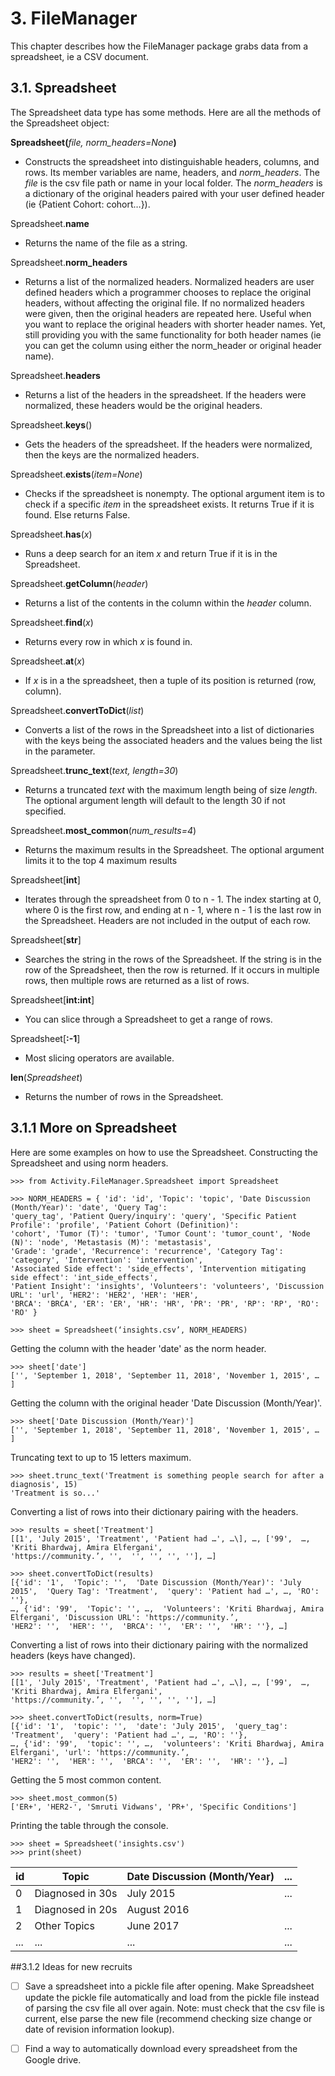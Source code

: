 
# 3. FileManager

This chapter describes how the FileManager package grabs data from a spreadsheet, ie a CSV document.

## 3.1. Spreadsheet

The Spreadsheet data type has some methods. Here are all the methods of the Spreadsheet object:

**Spreadsheet(**_file, norm\_headers=None_**)**

* Constructs the spreadsheet into distinguishable headers, columns, and rows. Its member variables are name, headers, 
and _norm\_headers_. The _file_ is the csv file path or name in your local folder. The _norm\_headers_ is a dictionary 
of the original headers paired with your user defined header (ie {Patient Cohort: cohort…}).

Spreadsheet.**name**

* Returns the name of the file as a string.

Spreadsheet.**norm\_headers**

* Returns a list of the normalized headers. Normalized headers are user defined headers which a programmer chooses to 
replace the original headers, without affecting the original file. If no normalized headers were given, then the 
original headers are repeated here. Useful when you want to replace the original headers with shorter header names. 
Yet, still providing you with the same functionality for both header names (ie you can get the column using either the 
norm\_header or original header name).

Spreadsheet.**headers**

* Returns a list of the headers in the spreadsheet. If the headers were normalized, these headers would be the original 
headers.

Spreadsheet.**keys**()

* Gets the headers of the spreadsheet. If the headers were normalized, then the keys are the normalized headers.

Spreadsheet.**exists**(_item=None_)

* Checks if the spreadsheet is nonempty. The optional argument item is to check if a specific _item_ in the spreadsheet 
exists. It returns True if it is found. Else returns False.

Spreadsheet.**has**(_x_)

* Runs a deep search for an item _x_ and return True if it is in the Spreadsheet.

Spreadsheet.**getColumn**(_header_)

* Returns a list of the contents in the column within the _header_ column.

Spreadsheet.**find**(_x_)

* Returns every row in which _x_ is found in.

Spreadsheet.**at**(_x_)

* If _x_ is in a the spreadsheet, then a tuple of its position is returned (row, column). 

Spreadsheet.**convertToDict**(_list_)

* Converts a list of the rows in the Spreadsheet into a list of dictionaries with the keys being the associated headers 
and the values being the list in the parameter.

Spreadsheet.**trunc\_text**(_text, length=30_)

* Returns a truncated _text_ with the maximum length being of size _length_. The optional argument length will default 
to the length 30 if not specified.

Spreadsheet.**most\_common**(_num\_results=4_)

* Returns the maximum results in the Spreadsheet. The optional argument limits it to the top 4 maximum results

Spreadsheet\[**int**\]

* Iterates through the spreadsheet from 0 to n - 1. The index starting at 0, where 0 is the first row, and ending at 
n - 1, where n - 1 is the last row in the Spreadsheet. Headers are not included in the output of each row.

Spreadsheet\[**str**\]

* Searches the string in the rows of the Spreadsheet. If the string is in the row of the Spreadsheet, 
then the row is returned. If it occurs in multiple rows, then multiple rows are returned as a list of rows.

Spreadsheet\[**int:int**\]

* You can slice through a Spreadsheet to get a range of rows.

Spreadsheet\[**:-1**\]

* Most slicing operators are available.

**len**(_Spreadsheet_)
* Returns the number of rows in the Spreadsheet.

## 3.1.1 More on Spreadsheet

Here are some examples on how to use the Spreadsheet. 
Constructing the Spreadsheet and using norm headers.
```
>>> from Activity.FileManager.Spreadsheet import Spreadsheet  

>>> NORM_HEADERS = { 'id': 'id', 'Topic': 'topic', 'Date Discussion (Month/Year)': 'date', 'Query Tag': 
'query_tag', 'Patient Query/inquiry': 'query', 'Specific Patient Profile': 'profile', 'Patient Cohort (Definition)': 
'cohort', 'Tumor (T)': 'tumor', 'Tumor Count': 'tumor_count', 'Node (N)': 'node', 'Metastasis (M)': 'metastasis', 
'Grade': 'grade', 'Recurrence': 'recurrence', 'Category Tag': 'category', 'Intervention': 'intervention',
'Associated Side effect': 'side_effects', 'Intervention mitigating side effect': 'int_side_effects',
'Patient Insight': 'insights', 'Volunteers': 'volunteers', 'Discussion URL': 'url', 'HER2': 'HER2', 'HER': 'HER',
'BRCA': 'BRCA', 'ER': 'ER', 'HR': 'HR', 'PR': 'PR', 'RP': 'RP', 'RO': 'RO' }  
 
>>> sheet = Spreadsheet(‘insights.csv’, NORM_HEADERS)  
```

Getting the column with the header 'date' as the norm header.
```
>>> sheet['date']  
['', 'September 1, 2018', 'September 11, 2018', 'November 1, 2015', … ]  
```
Getting the column with the original header 'Date Discussion (Month/Year)'.
```
>>> sheet['Date Discussion (Month/Year)']  
['', 'September 1, 2018', 'September 11, 2018', 'November 1, 2015', … ]  
```

Truncating text to up to 15 letters maximum.
```
>>> sheet.trunc_text('Treatment is something people search for after a diagnosis', 15)  
'Treatment is so...'   
```
Converting a list of rows into their dictionary pairing with the headers.
```
>>> results = sheet['Treatment']  
[[1', 'July 2015', 'Treatment', 'Patient had …', …\], …, ['99',  …,  'Kriti Bhardwaj, Amira Elfergani',
'https://community.’, '',  '', '', '', ''], …]

>>> sheet.convertToDict(results)  
[{'id': '1',  'Topic': '',  'Date Discussion (Month/Year)': 'July 2015',  'Query Tag': 'Treatment',  'query': 'Patient had …', …, 'RO': ''}, 
…, {'id': '99',  'Topic': '', …,  'Volunteers': 'Kriti Bhardwaj, Amira Elfergani', 'Discussion URL': 'https://community.’, 
'HER2': '',  'HER': '',  'BRCA': '',  'ER': '',  'HR': ''}, …]
```

Converting a list of rows into their dictionary pairing with the normalized headers (keys have changed).
```
>>> results = sheet['Treatment']  
[[1', 'July 2015', 'Treatment', 'Patient had …', …\], …, ['99',  …,  'Kriti Bhardwaj, Amira Elfergani',
'https://community.’, '',  '', '', '', ''], …]

>>> sheet.convertToDict(results, norm=True)  
[{'id': '1',  'topic': '',  'date': 'July 2015',  'query_tag': 'Treatment',  'query': 'Patient had …', …, 'RO': ''}, 
…, {'id': '99',  'topic': '', …,  'volunteers': 'Kriti Bhardwaj, Amira Elfergani', 'url': 'https://community.’, 
'HER2': '',  'HER': '',  'BRCA': '',  'ER': '',  'HR': ''}, …]
```

Getting the 5 most common content.
```
>>> sheet.most_common(5)
['ER+', 'HER2-', 'Smruti Vidwans', 'PR+', 'Specific Conditions'] 
```

Printing the table through the console.
```
>>> sheet = Spreadsheet('insights.csv')  
>>> print(sheet)  
```
| id  | Topic | Date Discussion (Month/Year) | ... |
| --- | --- | --- | --- |
| 0  | Diagnosed in 30s | July 2015   | ... |
| 1 | Diagnosed in 20s | August 2016  | 
| 2 | Other Topics | June 2017  | ... |
| ... | ... | ...  | ... | ...   | ... |

##3.1.2 Ideas for new recruits
- [ ] Save a spreadsheet into a pickle file after opening. Make Spreadsheet update the pickle file automatically 
and load from the pickle file instead of parsing the csv file all over again. Note: must check that the csv file is 
current, else parse the new file (recommend checking size change or date of revision information lookup).

- [ ] Find a way to automatically download every spreadsheet from the Google drive. 